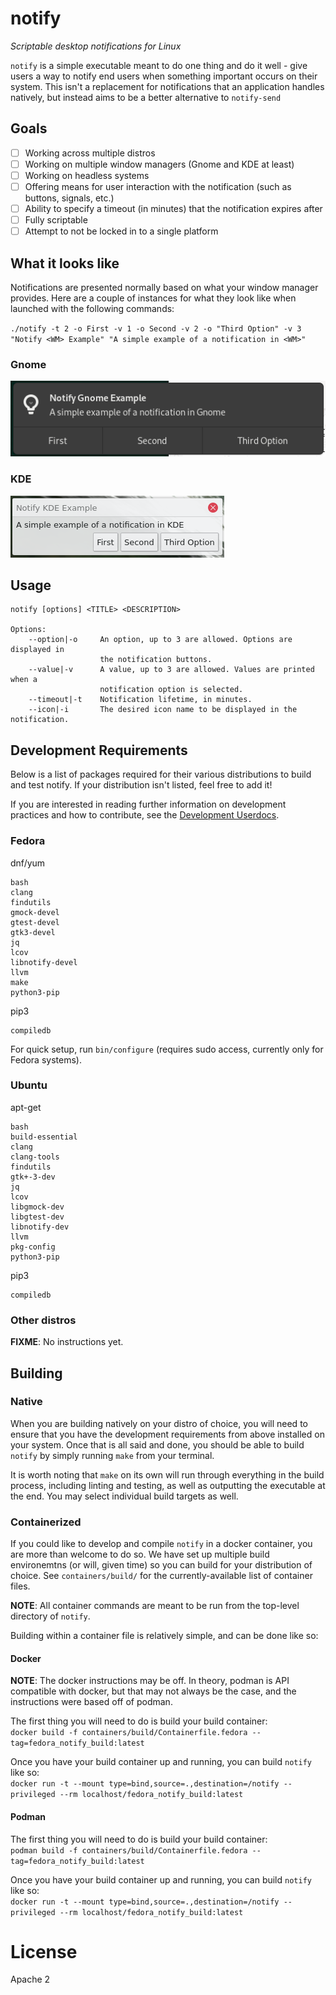 # notify

_Scriptable desktop notifications for Linux_

`notify` is a simple executable meant to do one thing and do it well - give 
users a way to notify end users when something important occurs on their 
system. This isn't a replacement for notifications that an application 
handles natively, but instead aims to be a better alternative to `notify-send`

## Goals

* [ ] Working across multiple distros 
* [ ] Working on multiple window managers (Gnome and KDE at least) 
* [ ] Working on headless systems  
* [ ] Offering means for user interaction with the notification (such as 
  buttons, signals, etc.)  
* [ ] Ability to specify a timeout (in minutes) that the notification expires 
  after
* [ ] Fully scriptable
* [ ] Attempt to not be locked in to a single platform

## What it looks like

Notifications are presented normally based on what your window manager provides.
Here are a couple of instances for what they look like when launched with the
following commands:

`./notify -t 2 -o First -v 1 -o Second -v 2 -o "Third Option" -v 3 "Notify <WM>
Example" "A simple example of a notification in <WM>"`

### Gnome

![Gnome notification](userdocs/assets/images/Gnome_notification_example.png)

### KDE

![KDE notification](userdocs/assets/images/KDE_notification_example.png)

## Usage

```
notify [options] <TITLE> <DESCRIPTION>

Options:
    --option|-o     An option, up to 3 are allowed. Options are displayed in
                    the notification buttons.
    --value|-v      A value, up to 3 are allowed. Values are printed when a
                    notification option is selected.
    --timeout|-t    Notification lifetime, in minutes.
    --icon|-i       The desired icon name to be displayed in the notification.
```

## Development Requirements

Below is a list of packages required for their various distributions to build
and test notify. If your distribution isn't listed, feel free to add it!

If you are interested in reading further information on development 
practices and how to contribute, see the 
[Development Userdocs](./userdocs/development/README.md).

### Fedora

dnf/yum

```
bash
clang
findutils
gmock-devel
gtest-devel
gtk3-devel
jq
lcov
libnotify-devel
llvm
make
python3-pip
```

pip3

```
compiledb
```

For quick setup, run `bin/configure` (requires sudo access, currently only for
Fedora systems).

### Ubuntu

apt-get

```
bash
build-essential
clang
clang-tools
findutils
gtk+-3-dev
jq
lcov
libgmock-dev
libgtest-dev
libnotify-dev
llvm
pkg-config
python3-pip
```

pip3

```
compiledb
```

### Other distros

**FIXME**: No instructions yet.

## Building

### Native

When you are building natively on your distro of choice, you will need to ensure
that you have the development requirements from above installed on your system.
Once that is all said and done, you should be able to build `notify` by simply
running `make` from your terminal.

It is worth noting that `make` on its own will run through everything in the
build process, including linting and testing, as well as outputting the
executable at the end. You may select individual build targets as well.

### Containerized

If you could like to develop and compile `notify` in a docker container, you are
more than welcome to do so. We have set up multiple build environemtns (or will,
given time) so you can build for your distribution of choice. See 
`containers/build/` for the currently-available list of container files.

**NOTE**: All container commands are meant to be run from the top-level 
directory of `notify`.

Building within a container file is relatively simple, and can be done like so:

#### Docker

**NOTE**: The docker instructions may be off. In theory, podman is API 
compatible with docker, but that may not always be the case, and the 
instructions were based off of podman.

The first thing you will need to do is build your build container:  
`docker build -f containers/build/Containerfile.fedora --tag=fedora_notify_build:latest`

Once you have your build container up and running, you can build `notify` like
so:  
`docker run -t --mount type=bind,source=.,destination=/notify --privileged --rm localhost/fedora_notify_build:latest`

#### Podman

The first thing you will need to do is build your build container:  
`podman build -f containers/build/Containerfile.fedora --tag=fedora_notify_build:latest`

Once you have your build container up and running, you can build `notify` like
so:  
`docker run -t --mount type=bind,source=.,destination=/notify --privileged --rm localhost/fedora_notify_build:latest`

# License

Apache 2
